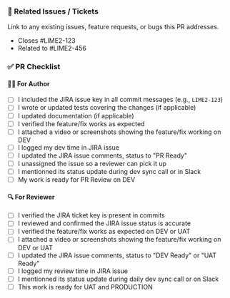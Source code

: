 ### 🐞 Related Issues / Tickets
Link to any existing issues, feature requests, or bugs this PR addresses.

- Closes #LIME2-123
- Related to #LIME2-456

### ✅ PR Checklist

#### 👨‍💻 For Author
- [ ] I included the JIRA issue key in all commit messages (e.g., `LIME2-123`)
- [ ] I wrote or updated tests covering the changes (if applicable)
- [ ] I updated documentation (if applicable)
- [ ] I verified the feature/fix works as expected
- [ ] I attached a video or screenshots showing the feature/fix working on DEV
- [ ] I logged my dev time in JIRA issue
- [ ] I updated the JIRA issue comments, status to "PR Ready"
- [ ] I unassigned the issue so a reviewer can pick it up
- [ ] I mentionned its status update during dev sync call or in Slack
- [ ] My work is ready for PR Review on DEV

#### 🔍 For Reviewer
- [ ] I verified the JIRA ticket key is present in commits
- [ ] I reviewed and confirmed the JIRA issue status is accurate
- [ ] I verified the feature/fix works as expected on DEV or UAT
- [ ] I attached a video or screenshots showing the feature/fix working on DEV or UAT
- [ ] I updated the JIRA issue comments, status to "DEV Ready" or "UAT Ready"
- [ ] I logged my review time in JIRA issue
- [ ] I mentionned its status update during daily dev sync call or on Slack
- [ ] This work is ready for UAT and PRODUCTION
